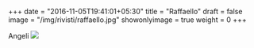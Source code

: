 +++
date = "2016-11-05T19:41:01+05:30"
title = "Raffaello"
draft = false
image = "/img/rivisti/raffaello.jpg"
showonlyimage = true
weight = 0
+++

<!--more-->
Angeli
![](/img/rivisti/raffaello.jpg)
